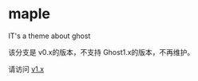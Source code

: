 # maple
IT's a theme about ghost

该分支是 v0.x的版本，不支持 Ghost1.x的版本，不再维护。

请访问 [v1.x](https://github.com/KINGMJ/maple/tree/v1.x)
